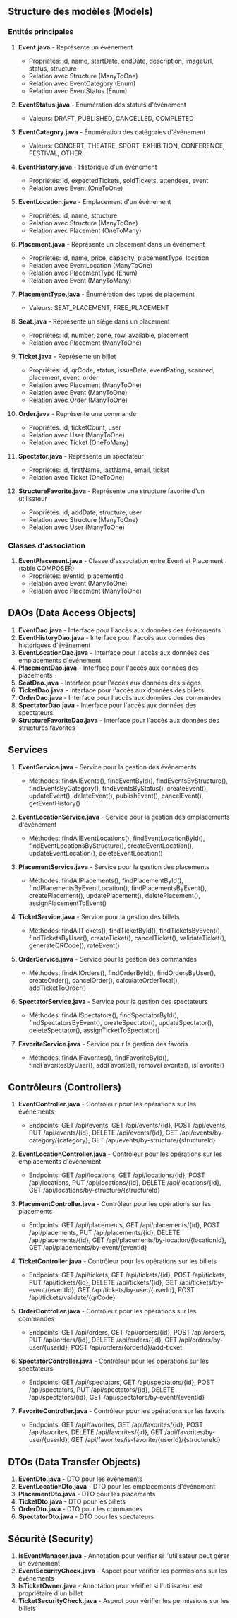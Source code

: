 ## Structure des modèles (Models)

### Entités principales

1. **Event.java** - Représente un événement
    - Propriétés: id, name, startDate, endDate, description, imageUrl, status, structure
    - Relation avec Structure (ManyToOne)
    - Relation avec EventCategory (Enum)
    - Relation avec EventStatus (Enum)

2. **EventStatus.java** - Énumération des statuts d'événement
    - Valeurs: DRAFT, PUBLISHED, CANCELLED, COMPLETED

3. **EventCategory.java** - Énumération des catégories d'événement
    - Valeurs: CONCERT, THEATRE, SPORT, EXHIBITION, CONFERENCE, FESTIVAL, OTHER

4. **EventHistory.java** - Historique d'un événement
    - Propriétés: id, expectedTickets, soldTickets, attendees, event
    - Relation avec Event (OneToOne)

5. **EventLocation.java** - Emplacement d'un événement
    - Propriétés: id, name, structure
    - Relation avec Structure (ManyToOne)
    - Relation avec Placement (OneToMany)

6. **Placement.java** - Représente un placement dans un événement
    - Propriétés: id, name, price, capacity, placementType, location
    - Relation avec EventLocation (ManyToOne)
    - Relation avec PlacementType (Enum)
    - Relation avec Event (ManyToMany)

7. **PlacementType.java** - Énumération des types de placement
    - Valeurs: SEAT_PLACEMENT, FREE_PLACEMENT

8. **Seat.java** - Représente un siège dans un placement
    - Propriétés: id, number, zone, row, available, placement
    - Relation avec Placement (ManyToOne)

9. **Ticket.java** - Représente un billet
    - Propriétés: id, qrCode, status, issueDate, eventRating, scanned, placement, event, order
    - Relation avec Placement (ManyToOne)
    - Relation avec Event (ManyToOne)
    - Relation avec Order (ManyToOne)

10. **Order.java** - Représente une commande
    - Propriétés: id, ticketCount, user
    - Relation avec User (ManyToOne)
    - Relation avec Ticket (OneToMany)

11. **Spectator.java** - Représente un spectateur
    - Propriétés: id, firstName, lastName, email, ticket
    - Relation avec Ticket (OneToOne)

12. **StructureFavorite.java** - Représente une structure favorite d'un utilisateur
    - Propriétés: id, addDate, structure, user
    - Relation avec Structure (ManyToOne)
    - Relation avec User (ManyToOne)

### Classes d'association

1. **EventPlacement.java** - Classe d'association entre Event et Placement (table COMPOSER)
    - Propriétés: eventId, placementId
    - Relation avec Event (ManyToOne)
    - Relation avec Placement (ManyToOne)

## DAOs (Data Access Objects)

1. **EventDao.java** - Interface pour l'accès aux données des événements
2. **EventHistoryDao.java** - Interface pour l'accès aux données des historiques d'événement
3. **EventLocationDao.java** - Interface pour l'accès aux données des emplacements d'événement
4. **PlacementDao.java** - Interface pour l'accès aux données des placements
5. **SeatDao.java** - Interface pour l'accès aux données des sièges
6. **TicketDao.java** - Interface pour l'accès aux données des billets
7. **OrderDao.java** - Interface pour l'accès aux données des commandes
8. **SpectatorDao.java** - Interface pour l'accès aux données des spectateurs
9. **StructureFavoriteDao.java** - Interface pour l'accès aux données des structures favorites

## Services

1. **EventService.java** - Service pour la gestion des événements
    - Méthodes: findAllEvents(), findEventById(), findEventsByStructure(), findEventsByCategory(), findEventsByStatus(),
      createEvent(), updateEvent(), deleteEvent(), publishEvent(), cancelEvent(), getEventHistory()

2. **EventLocationService.java** - Service pour la gestion des emplacements d'événement
    - Méthodes: findAllEventLocations(), findEventLocationById(), findEventLocationsByStructure(),
      createEventLocation(), updateEventLocation(), deleteEventLocation()

3. **PlacementService.java** - Service pour la gestion des placements
    - Méthodes: findAllPlacements(), findPlacementById(), findPlacementsByEventLocation(), findPlacementsByEvent(),
      createPlacement(), updatePlacement(), deletePlacement(), assignPlacementToEvent()

4. **TicketService.java** - Service pour la gestion des billets
    - Méthodes: findAllTickets(), findTicketById(), findTicketsByEvent(), findTicketsByUser(), createTicket(),
      cancelTicket(), validateTicket(), generateQRCode(), rateEvent()

5. **OrderService.java** - Service pour la gestion des commandes
    - Méthodes: findAllOrders(), findOrderById(), findOrdersByUser(), createOrder(), cancelOrder(),
      calculateOrderTotal(), addTicketToOrder()

6. **SpectatorService.java** - Service pour la gestion des spectateurs
    - Méthodes: findAllSpectators(), findSpectatorById(), findSpectatorsByEvent(), createSpectator(), updateSpectator(),
      deleteSpectator(), assignTicketToSpectator()

7. **FavoriteService.java** - Service pour la gestion des favoris
    - Méthodes: findAllFavorites(), findFavoriteById(), findFavoritesByUser(), addFavorite(), removeFavorite(),
      isFavorite()

## Contrôleurs (Controllers)

1. **EventController.java** - Contrôleur pour les opérations sur les événements
    - Endpoints: GET /api/events, GET /api/events/{id}, POST /api/events, PUT /api/events/{id}, DELETE /api/events/{id},
      GET /api/events/by-category/{category}, GET /api/events/by-structure/{structureId}

2. **EventLocationController.java** - Contrôleur pour les opérations sur les emplacements d'événement
    - Endpoints: GET /api/locations, GET /api/locations/{id}, POST /api/locations, PUT /api/locations/{id}, DELETE
      /api/locations/{id}, GET /api/locations/by-structure/{structureId}

3. **PlacementController.java** - Contrôleur pour les opérations sur les placements
    - Endpoints: GET /api/placements, GET /api/placements/{id}, POST /api/placements, PUT /api/placements/{id}, DELETE
      /api/placements/{id}, GET /api/placements/by-location/{locationId}, GET /api/placements/by-event/{eventId}

4. **TicketController.java** - Contrôleur pour les opérations sur les billets
    - Endpoints: GET /api/tickets, GET /api/tickets/{id}, POST /api/tickets, PUT /api/tickets/{id}, DELETE
      /api/tickets/{id}, GET /api/tickets/by-event/{eventId}, GET /api/tickets/by-user/{userId}, POST
      /api/tickets/validate/{qrCode}

5. **OrderController.java** - Contrôleur pour les opérations sur les commandes
    - Endpoints: GET /api/orders, GET /api/orders/{id}, POST /api/orders, PUT /api/orders/{id}, DELETE /api/orders/{id},
      GET /api/orders/by-user/{userId}, POST /api/orders/{orderId}/add-ticket

6. **SpectatorController.java** - Contrôleur pour les opérations sur les spectateurs
    - Endpoints: GET /api/spectators, GET /api/spectators/{id}, POST /api/spectators, PUT /api/spectators/{id}, DELETE
      /api/spectators/{id}, GET /api/spectators/by-event/{eventId}

7. **FavoriteController.java** - Contrôleur pour les opérations sur les favoris
    - Endpoints: GET /api/favorites, GET /api/favorites/{id}, POST /api/favorites, DELETE /api/favorites/{id}, GET
      /api/favorites/by-user/{userId}, GET /api/favorites/is-favorite/{userId}/{structureId}

## DTOs (Data Transfer Objects)

1. **EventDto.java** - DTO pour les événements
2. **EventLocationDto.java** - DTO pour les emplacements d'événement
3. **PlacementDto.java** - DTO pour les placements
4. **TicketDto.java** - DTO pour les billets
5. **OrderDto.java** - DTO pour les commandes
6. **SpectatorDto.java** - DTO pour les spectateurs

## Sécurité (Security)

1. **IsEventManager.java** - Annotation pour vérifier si l'utilisateur peut gérer un événement
2. **EventSecurityCheck.java** - Aspect pour vérifier les permissions sur les événements
3. **IsTicketOwner.java** - Annotation pour vérifier si l'utilisateur est propriétaire d'un billet
4. **TicketSecurityCheck.java** - Aspect pour vérifier les permissions sur les billets

